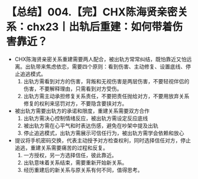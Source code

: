 # 【总结】004.【完】CHX陈海贤亲密关系：chx23丨出轨后重建：如何带着伤害靠近？

-   CHX陈海贤亲密关系重建需要两人配合，被出轨方常常纠结，既怕靠近又怕远离。出轨带来焦虑依恋，需要四个原则：看到伤害、主动修复、设置底线、停止追逃模式。
    1.  出轨方需看到对方的伤害，背叛和无视伤害是两层伤害，不要轻视伴侣的伤害，不要解释理由，只需看到对方受伤。
    2.  出轨方需主动承担修复关系责任，不要把责任抛给对方，不要用放弃关系修复的权利来惩罚对方，不要隐含要挟对方。
-   被出轨方需要出轨方的承诺和限度，重建关系需要双方合作
    1.  出轨方需决心控制情绪反应，被出轨方需设定反应底线
    2.  被出轨方需在心平气和时表达伤感，避免在吵架中提及出轨
    3.  停止追逃模式，出轨方需展示可信任行为，被出轨方需学会依赖和放心
-   提议将手机密码交换，代表主动授予对方检查权利，同时选择信任对方，停止追逃，重建关系需要痛苦的过程和反复。
    1.  一方授权，另一方选择信任，彼此靠近。
    2.  出轨意味着关系结束，需要重新开始新关系。
    3.  经历重建后的新关系与原关系有何不同，值得思考。